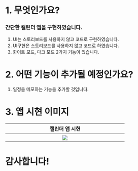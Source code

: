 # 1. 무엇인가요?
### 간단한 캘린더 앱을 구현하였습니다.
1. UI는 스토리보드를 사용하지 않고 코드로 구현하였습니다.
1. UI구현은 스토리보드를 사용하지 않고 코드로 하였습니다.
2. 화이트 모드, 다크 모드 2가지 기능이 있습니다.

# 2. 어떤 기능이 추가될 예정인가요?
1. 일정을 메모하는 기능을 추가할 것입니다.
# 3. 앱 시현 이미지
<table>
  <tr>
    <th width="30%">캘린더 앱 시현</th>
  </tr>
  <tr>
    <th rowspan="2"><img src="https://user-images.githubusercontent.com/47823405/53235139-75460300-36d4-11e9-9424-7866606c7d5b.gif"></th>
     </tr>
<table>
  
  
# 감사합니다!
